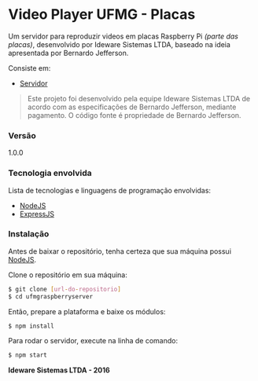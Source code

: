 # Video Player UFMG - Placas

Um servidor para reproduzir videos em placas Raspberry Pi *(parte das placas)*, desenvolvido por Ideware Sistemas LTDA, baseado na ideia apresentada por Bernardo Jefferson.

Consiste em:

  * [Servidor](https://bitbucket.org/ideware/ufmgraspberryserver)

> Este projeto foi desenvolvido pela equipe Ideware Sistemas LTDA de acordo com as especificações de Bernardo Jefferson, mediante pagamento. O código fonte é propriedade de Bernardo Jefferson.

### Versão
1.0.0

### Tecnologia envolvida

Lista de tecnologias e linguagens de programação envolvidas:

* [NodeJS](http://nodejs.org/)
* [ExpressJS](http://expressjs.com/)

### Instalação

Antes de baixar o repositório, tenha certeza que sua máquina possui [NodeJS](http://nodejs.org/).

Clone o repositório em sua máquina:

```sh
$ git clone [url-do-repositorio]
$ cd ufmgraspberryserver
```

Então, prepare a plataforma e baixe os módulos:

```sh
$ npm install
```

Para rodar o servidor, execute na linha de comando:

```sh
$ npm start 
```

**Ideware Sistemas LTDA - 2016**